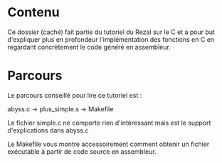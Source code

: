 #                                   Contenu

Ce dossier (caché) fait partie du tutoriel du Rezal sur le C et a pour but
d'expliquer plus en profondeur l'implémentation des fonctions en C en regardant
concrètement le code généré en assembleur.


#                                   Parcours

Le parcours conseillé pour lire ce tutoriel est :

abyss.c -> plus_simple.s -> Makefile

Le fichier simple.c ne comporte rien d'intéressant mais est le support
d'explications dans abyss.c

Le Makefile vous montre accessoirement comment obtenir un fichier exécutable à
partir de code source en assembleur.
